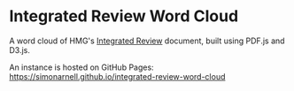 # Integrated Review Word Cloud

A word cloud of HMG's [Integrated Review](https://assets.publishing.service.gov.uk/government/uploads/system/uploads/attachment_data/file/969402/The_Integrated_Review_of_Security__Defence__Development_and_Foreign_Policy.pdf) document, built using PDF.js and D3.js.

An instance is hosted on GitHub Pages:
<https://simonarnell.github.io/integrated-review-word-cloud>
